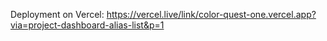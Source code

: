 
Deployment on Vercel: https://vercel.live/link/color-quest-one.vercel.app?via=project-dashboard-alias-list&p=1
